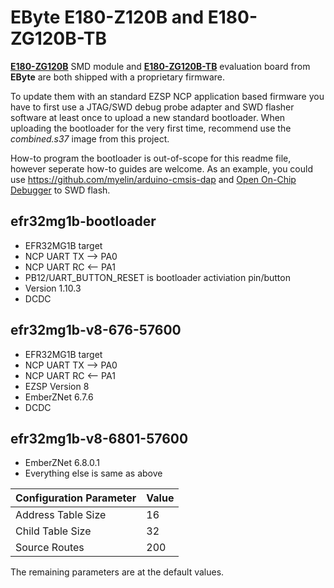 # EByte E180-Z120B and E180-ZG120B-TB

**[E180-ZG120B](http://www.ebyte.com/en/product-view-news.aspx?id=842)** SMD module and **[E180-ZG120B-TB](http://www.ebyte.com/en/product-view-news.aspx?id=896)** evaluation board from **EByte** are both shipped with a proprietary firmware. 

To update them with an standard EZSP NCP application based firmware you have to first use a JTAG/SWD debug probe adapter and SWD flasher software at least once to upload a new standard bootloader. When uploading the bootloader for the very first time, recommend use the _combined.s37_ image from this project.

How-to program the bootloader is out-of-scope for this readme file, however seperate how-to guides are welcome. As an example, you could use https://github.com/myelin/arduino-cmsis-dap and [Open On-Chip Debugger](http://openocd.org/) to SWD flash.


## efr32mg1b-bootloader
- EFR32MG1B target
- NCP UART TX --> PA0
- NCP UART RC <-- PA1
- PB12/UART_BUTTON_RESET is bootloader activiation pin/button
- Version 1.10.3
- DCDC

## efr32mg1b-v8-676-57600
- EFR32MG1B target
- NCP UART TX --> PA0
- NCP UART RC <-- PA1
- EZSP Version 8
- EmberZNet 6.7.6
- DCDC

## efr32mg1b-v8-6801-57600
- EmberZNet 6.8.0.1
- Everything else is same as above


Configuration Parameter | Value
----------------------- | ------
Address Table Size | 16
Child Table Size | 32
Source Routes | 200

The remaining parameters are at the default values.

